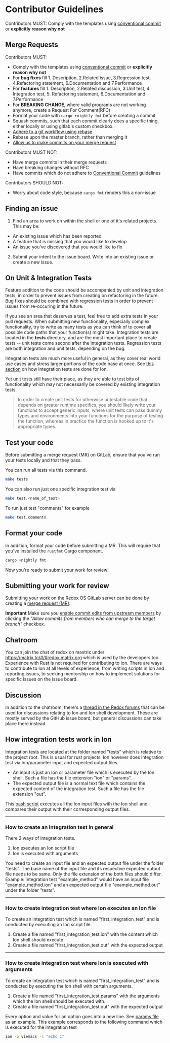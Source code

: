# Contributor Guidelines

Contributors MUST:
Comply with the templates using [conventional commit](https://www.conventionalcommits.org/en/v1.0.0-beta.4/) or **explicitly reason why not**

## Merge Requests

Contributors MUST:

- Comply with the templates using [conventional commit](https://www.conventionalcommits.org/en/v1.0.0-beta.4/) or **explicitly reason why not**
- For **bug fixes** fill 1. Description, 2.Related issue, 3.Regression test, 4.Refactoring statement, 6.Documentation and 7.Performance
- For **features** fill 1. Description, 2.Related discussion, 3.Unit test, 4. Integration test, 5. Refactoring statement, 6.Documentation and 7.Performance
- For **BREAKING CHANGE**, where valid programs are not working anymore, create a Request For Comment(RFC)
- Format your code with `cargo +nightly fmt` before creating a commit
- Squash commits, such that each commit clearly does a specific thing, either locally or using gitlab's custom checkbox.
- [Adhere to a git workflow using rebase](https://medium.com/singlestone/a-git-workflow-using-rebase-1b1210de83e5)
- Rebase upon the master branch, rather than merging it
- [Allow us to make commits on your merge request](https://docs.gitlab.com/ee/user/project/merge_requests/allow_collaboration.html)

Contributors MUST NOT:

- Have merge commits in their merge requests
- Have breaking changes without RFC
- Have commits which do not adhere to [Conventional Commit](https://www.conventionalcommits.org/en/v1.0.0-beta.4/) guidelines

Contributors SHOULD NOT:

- Worry about code style, because `cargo fmt` renders this a non-issue

[conventional commit]: https://www.conventionalcommits.org/en/v1.0.0-beta.4/

## Finding an issue

1. Find an area to work on within the shell or one of it's related projects.
This may be:

- An existing issue which has been reported
- A feature that is missing that you would like to develop
- An issue you've discovered that you would like to fix

2. Submit your intent to the issue board. Write into an existing issue or create a new issue.

## On Unit & Integration Tests

Feature addition to the code should be accompanied by unit and integration tests,
in order to prevent issues from creating on refactoring in the future.
Bug fixes should be combined with regression tests in order to prevent issues from 
re-occuring in the future.

If you see an area that deserves a test, feel free to add extra tests in your pull requests.
When submitting new functionality, especially complex functionality, try to write as many
tests as you can think of to cover all possible code paths that your function(s) might take.
Integration tests are located in the **tests** directory, and are the most important place
to create tests -- unit tests come second after the integration tests.
Regression tests are both integration and unit tests, depending on the bug.

Integration tests are much more useful in general, as they cover real world use cases and
stress larger portions of the code base at once. 
See [this section][integration test] on how integration tests are done for Ion.

Yet unit tests still have their place, as
they are able to test bits of functionality which may not necessarily be covered by existing
integration tests.

> In order to create unit tests for otherwise untestable code that depends on greater runtime
> specifics, you should likely write your functions to accept generic inputs, where unit
> tests can pass dummy types and environments into your functions for the purpose of testing
> the function, whereas in practice the function is hooked up to it's appropriate types.


## Test your code

Before submitting a merge request (MR) on GitLab, ensure that you've run your tests locally and that they
pass.

You can run all tests via this command.

```sh
make tests
```

You can also run just one specific integration test via

```sh
make test.<name_of_test> 
```

To run just test "comments" for example

```sh
make test.comments
```

## Format your code

In addition, format your code before submitting a MR. This will require that
you've installed the `rustfmt` Cargo component.

```sh
cargo +nightly fmt
```

Now you're ready to submit your work for review!

## Submitting your work for review

Submitting your work on the Redox OS GitLab server can be done by creating a [merge request (MR)](https://gitlab.redox-os.org/help/user/project/merge_requests/index.md).

**Important** Make sure you [enable commit edits from upstream members](https://gitlab.redox-os.org/help/user/project/merge_requests/allow_collaboration.md#enabling-commit-edits-from-upstream-members) by clicking the *"Allow commits from members who can merge to the target branch"* checkbox.

## Chatroom

You can join the chat of redox on maxtrix under https://matrix.to/#/#redox:matrix.org which is used by the developers too. 
Experience with Rust is not required for contributing to Ion. There
are ways to contribute to Ion at all levels of experience, from writing scripts in Ion and reporting
issues, to seeking mentorship on how to implement solutions for specific issues on the issue board.

## Discussion

In addition to the chatroom, there's a [thread in the Redox forums](https://discourse.redox-os.org/t/ion-shell-development-discussion/682)
that can be used for discussions relating to Ion and Ion shell development. These are mostly served
by the GitHub issue board, but general discussions can take place there instead.

## How integration tests work in Ion

Integration tests are located at the folder named "tests" which is relative to the project root. 
This is usual for rust projects. 
Ion however does integration test via Ion/parameter input and expected output files.

- An input is just an Ion or parameter file which is executed by the Ion shell. 
  Such a file has the file extension "ion" or "params".
- The expected output file is a normal text file 
  which contains the expected content of the integration test.
  Such a file has the file extension "out". 

This [bash script] executes all the Ion input files with the Ion shell and compares
their output with their corresponding output files.

---

### How to create an integration test in general

There 2 ways of integration tests.

1. Ion executes an Ion script file
2. Ion is executed with arguments

You need to create an input file and an expected output file under the folder "tests".
The base name of the input file and its respective expected output file needs to be same.
Only the file extension of the both files should differ. 
Example: integration test "example_method" would have an input file "example_method.ion" 
and an expected output file "example_method.out" under the folder "tests".

---

### How to create integration test where Ion executes an Ion file

To create an integration test which is named "first_integration_test" 
and is conducted by executing an Ion script file.

1. Create a file named "first_integration_test.ion" 
   with the content which Ion shell should execute
2. Create a file named "first_integration_test.out" 
   with the expected output 

--- 

### How to create integration test where Ion is executed with arguments

To create an integration test which is named "first_integration_test" 
and is conducted by executing the Ion shell with certain arguments.

1. Create a file named "first_integration_test.params"
   with the arguments which the Ion shell should be executed with.
2. Create a file named "first_integration_test.out"
   with the expected output

Every option and value for an option goes into a new line. 
See [params file](./tests/keybinding_fail.params) as an example.
This example corresponds to the following command which is executed for the integration test

```sh
ion -o viemacs -c "echo 1"
```

[bash script]:./tests/run_examples.sh
[integration test]:#how-integration-tests-work-in-ion

